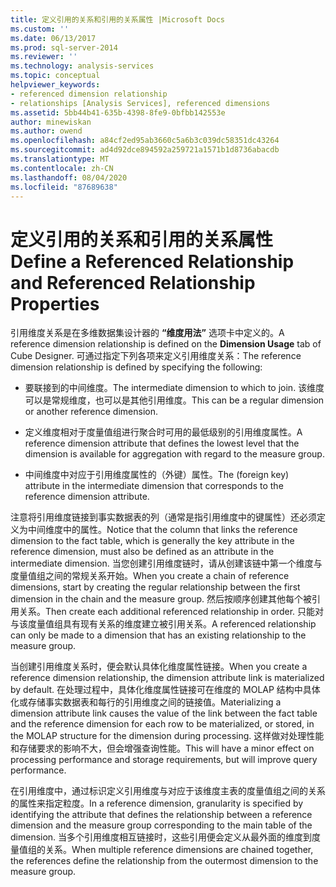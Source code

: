```yaml
---
title: 定义引用的关系和引用的关系属性 |Microsoft Docs
ms.custom: ''
ms.date: 06/13/2017
ms.prod: sql-server-2014
ms.reviewer: ''
ms.technology: analysis-services
ms.topic: conceptual
helpviewer_keywords:
- referenced dimension relationship
- relationships [Analysis Services], referenced dimensions
ms.assetid: 5bb44b41-635b-4398-8fe9-0bfbb142553e
author: minewiskan
ms.author: owend
ms.openlocfilehash: a84cf2ed95ab3660c5a6b3c039dc58351dc43264
ms.sourcegitcommit: ad4d92dce894592a259721a1571b1d8736abacdb
ms.translationtype: MT
ms.contentlocale: zh-CN
ms.lasthandoff: 08/04/2020
ms.locfileid: "87689638"
---
```

# <a name="define-a-referenced-relationship-and-referenced-relationship-properties"></a><span data-ttu-id="cdd68-102">定义引用的关系和引用的关系属性</span><span class="sxs-lookup"><span data-stu-id="cdd68-102">Define a Referenced Relationship and Referenced Relationship Properties</span></span>
  <span data-ttu-id="cdd68-103">引用维度关系是在多维数据集设计器的 **“维度用法”** 选项卡中定义的。</span><span class="sxs-lookup"><span data-stu-id="cdd68-103">A reference dimension relationship is defined on the **Dimension Usage** tab of Cube Designer.</span></span> <span data-ttu-id="cdd68-104">可通过指定下列各项来定义引用维度关系：</span><span class="sxs-lookup"><span data-stu-id="cdd68-104">The reference dimension relationship is defined by specifying the following:</span></span>  
  
-   <span data-ttu-id="cdd68-105">要联接到的中间维度。</span><span class="sxs-lookup"><span data-stu-id="cdd68-105">The intermediate dimension to which to join.</span></span> <span data-ttu-id="cdd68-106">该维度可以是常规维度，也可以是其他引用维度。</span><span class="sxs-lookup"><span data-stu-id="cdd68-106">This can be a regular dimension or another reference dimension.</span></span>  
  
-   <span data-ttu-id="cdd68-107">定义维度相对于度量值组进行聚合时可用的最低级别的引用维度属性。</span><span class="sxs-lookup"><span data-stu-id="cdd68-107">A reference dimension attribute that defines the lowest level that the dimension is available for aggregation with regard to the measure group.</span></span>  
  
-   <span data-ttu-id="cdd68-108">中间维度中对应于引用维度属性的（外键）属性。</span><span class="sxs-lookup"><span data-stu-id="cdd68-108">The (foreign key) attribute in the intermediate dimension that corresponds to the reference dimension attribute.</span></span>  
  
 <span data-ttu-id="cdd68-109">注意将引用维度链接到事实数据表的列（通常是指引用维度中的键属性）还必须定义为中间维度中的属性。</span><span class="sxs-lookup"><span data-stu-id="cdd68-109">Notice that the column that links the reference dimension to the fact table, which is generally the key attribute in the reference dimension, must also be defined as an attribute in the intermediate dimension.</span></span> <span data-ttu-id="cdd68-110">当您创建引用维度链时，请从创建该链中第一个维度与度量值组之间的常规关系开始。</span><span class="sxs-lookup"><span data-stu-id="cdd68-110">When you create a chain of reference dimensions, start by creating the regular relationship between the first dimension in the chain and the measure group.</span></span> <span data-ttu-id="cdd68-111">然后按顺序创建其他每个被引用关系。</span><span class="sxs-lookup"><span data-stu-id="cdd68-111">Then create each additional referenced relationship in order.</span></span> <span data-ttu-id="cdd68-112">只能对与该度量值组具有现有关系的维度建立被引用关系。</span><span class="sxs-lookup"><span data-stu-id="cdd68-112">A referenced relationship can only be made to a dimension that has an existing relationship to the measure group.</span></span>  
  
 <span data-ttu-id="cdd68-113">当创建引用维度关系时，便会默认具体化维度属性链接。</span><span class="sxs-lookup"><span data-stu-id="cdd68-113">When you create a reference dimension relationship, the dimension attribute link is materialized by default.</span></span> <span data-ttu-id="cdd68-114">在处理过程中，具体化维度属性链接可在维度的 MOLAP 结构中具体化或存储事实数据表和每行的引用维度之间的链接值。</span><span class="sxs-lookup"><span data-stu-id="cdd68-114">Materializing a dimension attribute link causes the value of the link between the fact table and the reference dimension for each row to be materialized, or stored, in the MOLAP structure for the dimension during processing.</span></span> <span data-ttu-id="cdd68-115">这样做对处理性能和存储要求的影响不大，但会增强查询性能。</span><span class="sxs-lookup"><span data-stu-id="cdd68-115">This will have a minor effect on processing performance and storage requirements, but will improve query performance.</span></span>  
  
 <span data-ttu-id="cdd68-116">在引用维度中，通过标识定义引用维度与对应于该维度主表的度量值组之间的关系的属性来指定粒度。</span><span class="sxs-lookup"><span data-stu-id="cdd68-116">In a reference dimension, granularity is specified by identifying the attribute that defines the relationship between a reference dimension and the measure group corresponding to the main table of the dimension.</span></span> <span data-ttu-id="cdd68-117">当多个引用维度相互链接时，这些引用便会定义从最外面的维度到度量值组的关系。</span><span class="sxs-lookup"><span data-stu-id="cdd68-117">When multiple reference dimensions are chained together, the references define the relationship from the outermost dimension to the measure group.</span></span>  
  
  
